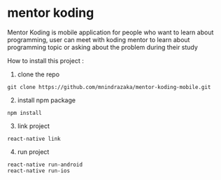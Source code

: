 # mentor koding

Mentor Koding is mobile application for people who want to learn about programming, user can meet with koding mentor to learn about programming topic or asking about the problem during their study

How to install this project : 

1. clone the repo

```
git clone https://github.com/mnindrazaka/mentor-koding-mobile.git
```

2. install npm package

```
npm install
```

3. link project

```
react-native link
```

4. run project

```
react-native run-android
react-native run-ios
```
